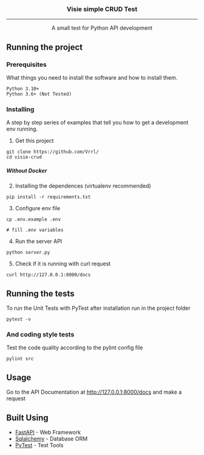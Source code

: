 
<h3 align="center">Visie simple CRUD Test</h3>

---

<p align="center"> A small test for Python API development
</p>
<p>

</p>


##  Running the project

### Prerequisites

What things you need to install the software and how to install them.

```
Python 3.10+
Python 3.6+ (Not Tested)
```

### Installing

A step by step series of examples that tell you how to get a development env running.


1. Get this project

```
git clone https://github.com/Vrrl/
cd visie-crud
```
##### Without Docker

2. Installing the dependences (virtualenv recommended)

```
pip install -r requirements.txt
```
3. Configure env file

```
cp .env.example .env

# fill .env variables
```

4. Run the server API

```
python server.py
```

5. Check if it is running with curl request

```
curl http://127.0.0.1:8000/docs

```

## Running the tests

To run the Unit Tests with PyTest after installation run in the project folder

```
pytest -v
```


### And coding style tests

Test the code quality according to the pylint config file

```
pylint src
```

## Usage

Go to the API Documentation at http://127.0.0.1:8000/docs and make a request

## Built Using 

- [FastAPI](https://fastapi.tiangolo.com/) - Web Framework
- [Sqlalchemy](https://www.sqlalchemy.org/) - Database ORM
- [PyTest](https://pytest.org/) - Test Tools

